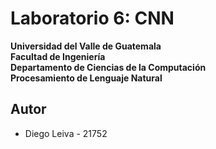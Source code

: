 # Laboratorio 6: CNN

**Universidad del Valle de Guatemala**  
**Facultad de Ingeniería**  
**Departamento de Ciencias de la Computación**  
**Procesamiento de Lenguaje Natural**

## Autor

- Diego Leiva       -   21752
